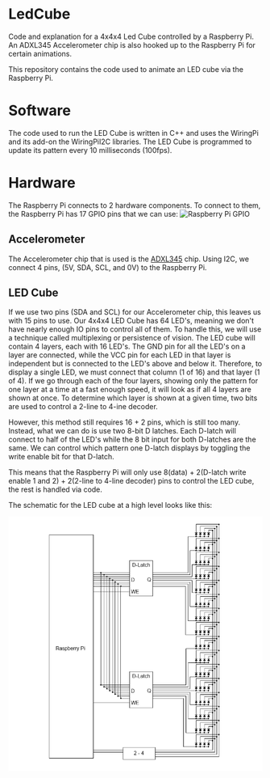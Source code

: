 LedCube
=======

Code and explanation for a 4x4x4 Led Cube controlled by a Raspberry Pi.
An ADXL345 Accelerometer chip is also hooked up to the Raspberry Pi for certain animations.

This repository contains the code used to animate an LED cube via the Raspberry Pi.

Software
========
The code used to run the LED Cube is written in C++ and uses the WiringPi and its add-on the WiringPiI2C libraries.
The LED Cube is programmed to update its pattern every 10 milliseconds (100fps).



Hardware
========
The Raspberry Pi connects to 2 hardware components. To connect to them, the Raspberry Pi has 17 GPIO pins that we can use:
![Raspberry Pi GPIO](http://elinux.org/images/2/2a/GPIOs.png)

Accelerometer
-------------
The Accelerometer chip that is used is the [ADXL345](http://www.analog.com/static/imported-files/data_sheets/ADXL345.pdf) chip. Using I2C, we connect 4 pins, (5V, SDA, SCL, and 0V) to the Raspberry Pi.


LED Cube
--------
If we use two pins (SDA and SCL) for our Accelerometer chip, this leaves us with 15 pins to use. Our 4x4x4 LED Cube has
64 LED's, meaning we don't have nearly enough IO pins to control all of them. To handle this, we will use a technique called multiplexing or persistence of vision. The LED cube will contain 4 layers, each with 16 LED's. The GND pin for all the LED's on a layer are connected, while the VCC pin for each LED in that layer is independent but is connected to the LED's above and below it. Therefore, to display a single LED, we must connect that column (1 of 16) and that layer (1 of 4). If we go through each of the four layers, showing only the pattern for one layer at a time at a fast enough speed, it will look as if all 4 layers are shown at once. To determine which layer is shown at a given time, two bits are used to control a 2-line to 4-ine decoder.

However, this method still requires 16 + 2 pins, which is still too many. Instead, what we can do is use two 8-bit D latches. Each D-latch will connect to half of the LED's while the 8 bit input for both D-latches are the same. We can control which pattern one D-latch displays by toggling the write enable bit for that D-latch.

This means that the Raspberry Pi will only use 8(data) + 2(D-latch write enable 1 and 2) + 2(2-line to 4-line decoder) pins to control the LED cube, the rest is handled via code.

The schematic for the LED cube at a high level looks like this:

![Hardware Diagram](https://raw.githubusercontent.com/Yuhao93/LedCube/master/diagram.png)
